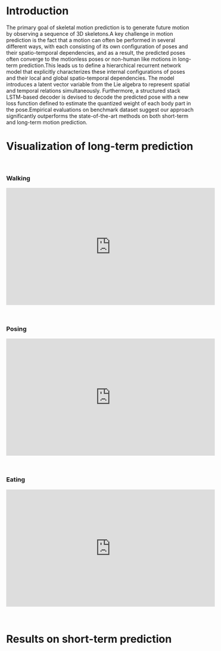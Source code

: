 # Introduction
The primary goal of skeletal motion prediction is to generate future motion by observing a sequence of 3D skeletons.A key challenge in motion prediction is the fact that a motion can often be performed in several different ways, with each consisting of its own configuration of poses and their spatio-temporal dependencies, and as a result, the predicted poses often converge to the motionless poses or non-human like motions in long-term prediction.This leads us to define a hierarchical recurrent network model that explicitly characterizes these internal configurations of poses and their local and global spatio-temporal dependencies. The model introduces a latent vector variable from the Lie algebra to represent spatial and temporal relations simultaneously. Furthermore, a structured stack LSTM-based decoder is devised to decode the predicted pose with a new loss function defined to estimate the quantized weight of each body part in the pose.Empirical evaluations on benchmark dataset suggest our approach significantly outperforms the state-of-the-art methods on both short-term and long-term motion prediction.


# Visualization of long-term prediction

&nbsp;&nbsp;

### Walking


<center><iframe width="560" height="315" src="https://www.youtube.com/embed/OY4bcDJfJeY" frameborder="0" allow="accelerometer; autoplay; encrypted-media; gyroscope; picture-in-picture" allowfullscreen></iframe></center>

&nbsp;

### Posing


<center><iframe width="560" height="315" src="https://www.youtube.com/embed/UptXczFf6Ro" frameborder="0" allow="accelerometer; autoplay; encrypted-media; gyroscope; picture-in-picture" allowfullscreen></iframe></center>

&nbsp;

### Eating


<center><iframe width="560" height="315" src="https://www.youtube.com/embed/RDFGcYIzYuw" frameborder="0" allow="accelerometer; autoplay; encrypted-media; gyroscope; picture-in-picture" allowfullscreen></iframe></center>

&nbsp;

# Results on short-term prediction

